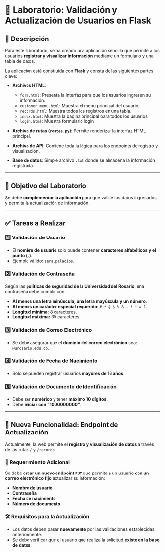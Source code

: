 # 📌 Laboratorio: Validación y Actualización de Usuarios en Flask  

## 📝 Descripción  
Para este laboratorio, se ha creado una aplicación sencilla que permite a los usuarios **registrar y visualizar información** mediante un formulario y una tabla de datos.  

La aplicación está construida con **Flask** y consta de las siguientes partes clave:  

- **Archivos HTML**:  
  - `form.html`: Presenta la interfaz para que los usuarios ingresen su información.  
  - `customer_menu.html`: Muestra el menu principal del usuario.
  - `records.html`: Muestra todos los registros en una tabla.  
  - `index.html`: Muestra la pagina principal para todos los usuarios
  - `login.html`: Muestra formulario login

- **Archivo de rutas (`routes.py`)**: Permite renderizar la interfaz HTML principal.  
- **Archivo de API**: Contiene toda la lógica para los endpoints de registro y visualización.  
- **Base de datos**: Simple archivo `.txt` donde se almacena la información registrada.  

---

## 🎯 Objetivo del Laboratorio  
Se debe **complementar la aplicación** para que valide los datos ingresados y permita la actualización de información.  

---

## ✅ **Tareas a Realizar**  

### 1️⃣ Validación de Usuario  
- El **nombre de usuario** solo puede contener **caracteres alfabéticos y el punto (`.`)**.  
- Ejemplo válido: `sara.palacios`.  

### 2️⃣ Validación de Contraseña  
Según las **políticas de seguridad de la Universidad del Rosario**, una contraseña debe cumplir con:  
- **Al menos una letra minúscula, una letra mayúscula y un número**.  
- **Al menos un carácter especial requerido**: `# * @ $ % & - ! + = ?`.  
- **Longitud mínima:** 8 caracteres.  
- **Longitud máxima:** 35 caracteres.  

### 3️⃣ Validación de Correo Electrónico  
- Se debe asegurar que el **dominio del correo electrónico** sea: `@urosario.edu.co`.  

### 4️⃣ Validación de Fecha de Nacimiento  
- Solo se pueden registrar usuarios **mayores de 16 años**.  

### 5️⃣ Validación de Documento de Identificación  
- Debe ser **numérico** y tener **máximo 10 dígitos**.  
- Debe **iniciar con "1000000000"**.  

---

## 🔧 **Nueva Funcionalidad: Endpoint de Actualización**  
Actualmente, la web permite el **registro y visualización de datos** a través de las rutas `/` y `/records`.  

### 🔄 **Requerimiento Adicional**  
Se debe **crear un nuevo endpoint `PUT`** que permita a un usuario **con un correo electrónico fijo** actualizar su información:  
- **Nombre de usuario**  
- **Contraseña**  
- **Fecha de nacimiento**  
- **Número de documento**  

### 🛠️ **Requisitos para la Actualización**  
- Los datos deben pasar **nuevamente** por las validaciones establecidas anteriormente.  
- Se debe verificar que el usuario que realiza la solicitud **existe en la base de datos**.  
